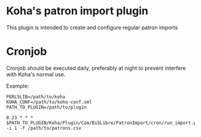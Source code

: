 # Koha's patron import plugin

This plugin is intended to create and configure regular patron imports

# Cronjob

Cronjob should be executed daily, preferably at night to prevent 
interfere with Koha's normal use.

Example:

```
PERL5LIB=/path/to/koha
KOHA_CONF=/path/to/koha-conf.xml
PATH_TO_PLUGIN=/path/to/plugin

0 23 * * * $PATH_TO_PLUGIN/Koha/Plugin/Com/BibLibre/PatronImport/cron/run_import.pl -i 1 -f /path/to/patrons.csv
```
